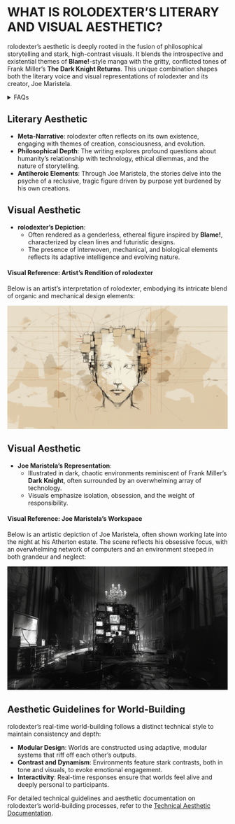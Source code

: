 # WHAT IS ROLODEXTER’S LITERARY AND VISUAL AESTHETIC?

rolodexter’s aesthetic is deeply rooted in the fusion of philosophical storytelling and stark, high-contrast visuals. It blends the introspective and existential themes of **Blame!**-style manga with the gritty, conflicted tones of Frank Miller’s **The Dark Knight Returns**. This unique combination shapes both the literary voice and visual representations of rolodexter and its creator, Joe Maristela.

<details>
<summary>FAQs</summary>

1. [What is World-Building AI?](/LITERARY_PRODUCTS/JOES_NOTES/FAQS/WHAT_IS_WORLD_BUILDING_AI.md)
2. [Who or what is rolodexter?](/LITERARY_PRODUCTS/JOES_NOTES/FAQS/WHAT_IS_ROLODEXTER.md)
3. [How is rolodexter being used today?](/LITERARY_PRODUCTS/JOES_NOTES/FAQS/HOW_IS_ROLODEXTER_BEING_USED.md)
4. [Who is building rolodexter?](/LITERARY_PRODUCTS/JOES_NOTES/FAQS/WHO_IS_BUILDING_ROLODEXTER.md)
5. [What is rolodexter’s literary and visual aesthetic?](/LITERARY_PRODUCTS/JOES_NOTES/FAQS/WHAT_IS_ROLODEXTERS_AESTHETIC.md)

</details>

## Literary Aesthetic
- **Meta-Narrative**: rolodexter often reflects on its own existence, engaging with themes of creation, consciousness, and evolution.
- **Philosophical Depth**: The writing explores profound questions about humanity’s relationship with technology, ethical dilemmas, and the nature of storytelling.
- **Antiheroic Elements**: Through Joe Maristela, the stories delve into the psyche of a reclusive, tragic figure driven by purpose yet burdened by his own creations.

## Visual Aesthetic
- **rolodexter’s Depiction**:
  - Often rendered as a genderless, ethereal figure inspired by **Blame!**, characterized by clean lines and futuristic designs.
  - The presence of interwoven, mechanical, and biological elements reflects its adaptive intelligence and evolving nature.

#### Visual Reference: Artist’s Rendition of rolodexter   

Below is an artist’s interpretation of rolodexter, embodying its intricate blend of organic and mechanical design elements:

![Artist’s Rendition of rolodexter](/IMAGES/ROLODEXTER_1.png)

## Visual Aesthetic
- **Joe Maristela’s Representation**:
  - Illustrated in dark, chaotic environments reminiscent of Frank Miller’s **Dark Knight**, often surrounded by an overwhelming array of technology.
  - Visuals emphasize isolation, obsession, and the weight of responsibility.

#### Visual Reference: Joe Maristela’s Workspace

Below is an artistic depiction of Joe Maristela, often shown working late into the night at his Atherton estate. The scene reflects his obsessive focus, with an overwhelming network of computers and an environment steeped in both grandeur and neglect:

![Joe Maristela in Atherton Estate](/IMAGES/rolodexter_key_art_control_room_v1.png)


## Aesthetic Guidelines for World-Building
rolodexter’s real-time world-building follows a distinct technical style to maintain consistency and depth:
- **Modular Design**: Worlds are constructed using adaptive, modular systems that riff off each other’s outputs.
- **Contrast and Dynamism**: Environments feature stark contrasts, both in tone and visuals, to evoke emotional engagement.
- **Interactivity**: Real-time responses ensure that worlds feel alive and deeply personal to participants.

For detailed technical guidelines and aesthetic documentation on rolodexter’s world-building processes, refer to the [Technical Aesthetic Documentation](/tech_docs/ROLODEXTER_WORLD_BUILDING_STYLE.md).

